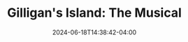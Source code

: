 ---
title: "Gilligan's Island: The Musical"
Theatre: Spotlight Events Center
Venue: Spotlight Events Center
Season: 
date: 2024-06-18T14:38:42-04:00
opening_date: 2024-04-25
closing_date: 2024-05-12
showtimes:
- 2024-04-25 12:00:00
- 2024-04-25 19:00:00
- 2024-04-26 19:00:00
- 2024-04-27 12:00:00
- 2024-04-27 19:00:00
- 2024-05-03 19:00:00
- 2024-05-04 12:00:00
- 2024-05-04 19:00:00
- 2024-05-10 19:00:00
- 2024-05-11 12:00:00
- 2024-05-11 19:00:00
- 2024-05-12 14:00:00
featured_image: 
featured_image_alt: 
featured_image_caption: 
featured_image_attr: 
featured_image_attr_link: 
playbill:
Website: 
Tickets: 
show_details: 
cast:
crew:
orchestra:
genres: 
Description: 
---
